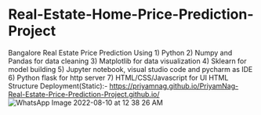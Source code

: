 # Real-Estate-Home-Price-Prediction-Project
Bangalore Real Estate Price Prediction    Using 1) Python 2) Numpy and Pandas for data cleaning 3) Matplotlib for data visualization 4) Sklearn for model building 5) Jupyter notebook, visual studio code and pycharm as IDE 6) Python flask for http server 7) HTML/CSS/Javascript for UI
HTML Structure Deployment(Static):- https://priyamnag.github.io/PriyamNag-Real-Estate-Price-Prediction-Project.github.io/
![WhatsApp Image 2022-08-10 at 12 38 26 AM](https://user-images.githubusercontent.com/85792772/183742270-246a1982-25e5-4f36-84a3-4d929d719e3f.jpeg)
